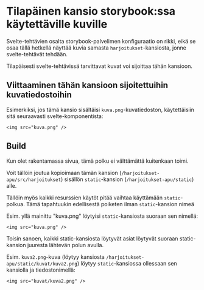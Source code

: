 # Tilapäinen kansio storybook:ssa käytettäville kuville

Svelte-tehtävien osalta storybook-palvelimen konfiguraatio on rikki,
eikä se osaa tällä hetkellä näyttää kuvia samasta `harjoitukset`-kansiosta,
jonne svelte-tehtävät tehdään.

Tilapäisesti svelte-tehtävissä tarvittavat kuvat voi sijoittaa tähän kansioon.

## Viittaaminen tähän kansioon sijoitettuihin kuvatiedostoihin

Esimerkiksi, jos tämä kansio sisältäisi `kuva.png`-kuvatiedoston, 
käytettäisiin sitä seuraavasti svelte-komponentista:

```svelte
<img src="kuva.png" />
```

## Build

Kun olet rakentamassa sivua, tämä polku ei välttämättä kuitenkaan toimi.

Voit tällöin joutua kopioimaan tämän kansion (`/harjoitukset-apu/src/harjoitukset`) sisällön `static`-kansion (`/harjoitukset-apu/static`) alle.

Tällöin myös kaikki resurssien käytöt pitää vaihtaa käyttämään `static`-polkua.
Tämä tapahtuukin edellisestä poiketen ilman `static`-kansion nimeä

Esim. yllä mainittu "kuva.png" löytyisi `static`-kansiosta suoraan sen nimellä:

```svelte
<img src="kuva.png" />
```

Toisin sanoen, kaikki static-kansiosta löytyvät asiat löytyvät suoraan static-kansion juuresta lähtevän polun avulla.

Esim. `kuva2.png`-kuva (löytyy kansiosta `/harjoitukset-apu/static/kuvat/kuva2.png`) löytyy `static`-kansiossa ollessaan sen kansiolla ja tiedostonimellä:

```svelte
<img src="kuvat/kuva2.png" />
```
